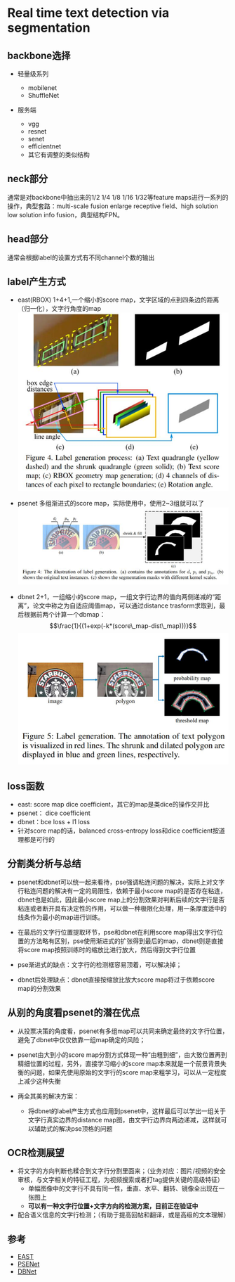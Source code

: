 # Real time text detection via segmentation

## backbone选择

* 轻量级系列
    * mobilenet
    * ShuffleNet

* 服务端
    * vgg
    * resnet
    * senet
    * efficientnet
    * 其它有调整的类似结构

## neck部分
通常是对backbone中抽出来的1/2 1/4 1/8 1/16 1/32等feature maps进行一系列的操作，典型套路：multi-scale fusion
enlarge receptive field、high solution low solution info fusion，典型结构FPN。

## head部分
通常会根据label的设置方式有不同channel个数的输出

## label产生方式

* east(RBOX)
    1+4+1,一个缩小的score map，文字区域的点到四条边的距离（归一化），文字行角度的map
    ![east.jpg](figs/east.jpg)
    
* psenet
    多组渐进式的score map，实际使用中，使用2~3组就可以了
    ![psenet.jpg](figs/psenet.jpg)
    
* dbnet
    2+1，一组缩小的score map，一组文字行边界的值向两侧递减的“距离”，论文中称之为自适应阈值map，可以通过distance trasform求取到，最后根据前两个计算一个dbmap：
    $$\frac{1}{(1+exp(-k*(score\_map-dist\_map)))}$$
    ![dbnet.jpg](figs/dbnet.jpg)


## loss函数
* east: score map dice coefficient，其它的map是类dice的操作交并比
* psenet： dice coefficient
* dbnet：bce loss + l1 loss
* 针对score map的话，balanced cross-entropy loss和dice coefficient按道理都是可行的

## 分割类分析与总结
* psenet和dbnet可以统一起来看待，pse强调粘连问题的解决，实际上对文字行粘连问题的解决有一定的局限性，依赖于最小score map的是否存在粘连，dbnet也是如此，因此最小score map上的分割效果对判断后续的文字行是否粘连或者断开具有决定性的作用，可以做一种极限化处理，用一条厚度适中的线条作为最小的map进行训练。

* 在最后的文字行位置提取环节，pse和dbnet在利用score map得出文字行位置的方法略有区别，pse使用渐进式的扩张得到最后的map，dbnet则是直接将score map按照训练时的缩放比进行放大，然后得到文字行位置

* pse渐进式的缺点：文字行的检测框容易顶着，可以解决掉；

* dbnet后处理缺点：dbnet直接按缩放比放大score map将过于依赖score map的分割效果

## 从别的角度看psenet的潜在优点
* 从投票决策的角度看，psenet有多组map可以共同来确定最终的文字行位置，避免了dbnet中仅仅依靠一组map确定的风险；

* psenet由大到小的score map分割方式体现一种“由粗到细”，由大致位置再到精细位置的过程，另外，直接学习缩小的score map本来就是一个前景背景失衡的问题，如果先使用原始的文字行的score map来粗学习，可以从一定程度上减少这种失衡


* 两全其美的解决方案：
    * 将dbnet的label产生方式也应用到psenet中，这样最后可以学出一组关于文字行真实边界的distance map图，由文字行边界向两边递减，这样就可以辅助式的解决pse顶格的问题

## OCR检测展望

* 将文字的方向判断也糅合到文字行分割里面来；（业务对应：图片/视频的安全审核，与文字相关的特征工程，为视频搜索或者打tag提供关键的高级特征）
    * 单幅图像中的文字行不具有同一性，垂直、水平、翻转、镜像全出现在一张图上
    * **可以有一种文字行位置+文字方向的检测方案，目前正在验证中**
* 配合语义信息的文字行检测；（有助于提高回帖和翻译，或是高级的文本理解）

## 参考

* [EAST](https://arxiv.org/pdf/1704.03155.pdf)
* [PSENet](https://arxiv.org/pdf/1806.02559.pdf)
* [DBNet](https://arxiv.org/pdf/1911.08947.pdf)
